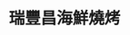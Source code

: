 ---
title: "瑞豐昌海鮮燒烤"
description: "瑞豐昌海鮮燒烤"
layout: shop
keywords:
  - 美食競賽
  - 台灣美食
  - 美食精選
datePublished: "2025-06-30"
dateModified: "2025-07-03"
city: "高雄市"
district: "左營區"
address: "高雄市左營區裕誠路南屏路"
phone: "0986156166"
geo: "22.666589033186966, 120.29936425568603"
google_map: "https://maps.app.goo.gl/EF5W9DTddxFkzhev6"
footinder: "https://footinder.com.tw/%E9%AB%98%E9%9B%84%E5%B8%82%E5%B7%A6%E7%87%9F%E5%8D%80/362035/"
official: ""
award:
  - name: "夜市王"
    year: "2024"
    entries:
      - nightMarket: "瑞豐夜市"
        food_type: "蚵仔煎"
        rank: "第一名"

---